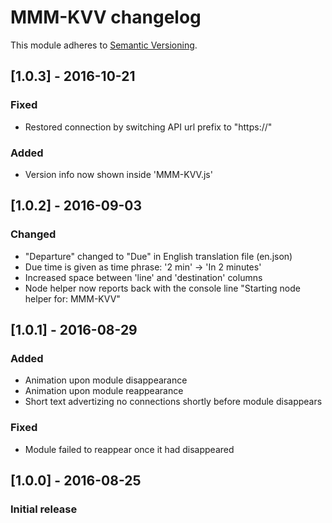 # MMM-KVV changelog
This module adheres to [Semantic Versioning](http://semver.org/).

## [1.0.3] - 2016-10-21

### Fixed
- Restored connection by switching API url prefix to "https://"

### Added
- Version info now shown inside 'MMM-KVV.js'

## [1.0.2] - 2016-09-03

### Changed
- "Departure" changed to "Due" in English translation file (en.json)
- Due time is given as time phrase: '2 min' -> 'In 2 minutes'
- Increased space between 'line' and 'destination' columns
- Node helper now reports back with the console line "Starting node helper for: MMM-KVV"

## [1.0.1] - 2016-08-29

### Added
- Animation upon module disappearance
- Animation upon module reappearance
- Short text advertizing no connections shortly before module disappears

### Fixed
- Module failed to reappear once it had disappeared

## [1.0.0] - 2016-08-25 
### Initial release